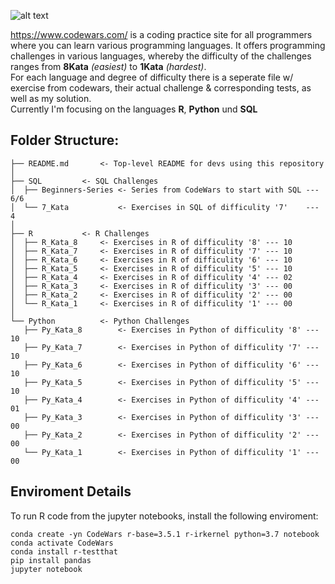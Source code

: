![alt text](https://w7.pngwing.com/pngs/477/603/png-transparent-codewars-button-icon.png)  
  
  
https://www.codewars.com/ is a coding practice site for all programmers where you can learn various programming languages. It offers programming challenges in various languages, whereby the difficulty of the challenges ranges from **8Kata** *(easiest)* to **1Kata** *(hardest)*.   
For each language and degree of difficulty there is a seperate file w/ exercise from codewars, their actual challenge & corresponding tests, as well as my solution.  
Currently I'm focusing on the languages **R**, **Python** und **SQL**

## Folder Structure:
```
├── README.md       <- Top-level README for devs using this repository
│
├── SQL			<- SQL Challenges 
│  ├── Beginners-Series <- Series from CodeWars to start with SQL --- 6/6
│  └── 7_Kata	  	    <- Exercises in SQL of difficulity '7'    --- 4 
│
├── R 			<- R Challenges
│  ├── R_Kata_8	  	<- Exercises in R of difficulity '8' --- 10 
│  ├── R_Kata_7		<- Exercises in R of difficulity '7' --- 10
│  ├── R_Kata_6		<- Exercises in R of difficulity '6' --- 10 
│  ├── R_Kata_5		<- Exercises in R of difficulity '5' --- 10
│  ├── R_Kata_4		<- Exercises in R of difficulity '4' --- 02
│  ├── R_Kata_3		<- Exercises in R of difficulity '3' --- 00
│  ├── R_Kata_2		<- Exercises in R of difficulity '2' --- 00
│  └── R_Kata_1		<- Exercises in R of difficulity '1' --- 00
│
└── Python			<- Python Challenges  
   ├── Py_Kata_8		<- Exercises in Python of difficulity '8' --- 10
   ├── Py_Kata_7		<- Exercises in Python of difficulity '7' --- 10 
   ├── Py_Kata_6		<- Exercises in Python of difficulity '6' --- 10
   ├── Py_Kata_5		<- Exercises in Python of difficulity '5' --- 10
   ├── Py_Kata_4		<- Exercises in Python of difficulity '4' --- 01 
   ├── Py_Kata_3		<- Exercises in Python of difficulity '3' --- 00
   ├── Py_Kata_2		<- Exercises in Python of difficulity '2' --- 00
   └── Py_Kata_1		<- Exercises in Python of difficulity '1' --- 00
```

## Enviroment Details
To run R code from the jupyter notebooks, install the following enviroment:
```
conda create -yn CodeWars r-base=3.5.1 r-irkernel python=3.7 notebook
conda activate CodeWars
conda install r-testthat
pip install pandas
jupyter notebook
```

